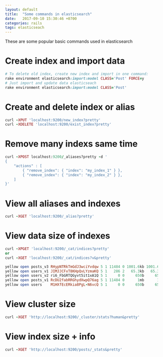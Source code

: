 ```yaml
---
layout: default
title:  "Some commands in elasticsearch"
date:   2017-09-10 15:30:46 +0700
categories: rails
tags: elasticseach
---
```

These are some popular basic commands used in elasticsearch
# Create index and import data
```ruby
# To delete old index, create new index and import in one command:
rake environment elasticsearch:import:model CLASS='Post' FORCE=y
# Just import and update data elasticseach
rake environment elasticsearch:import:model CLASS='Post'
```
# Create and delete index or alias
```ruby
curl -XPUT 'localhost:9200/new_index?pretty'
curl -XDELETE 'localhost:9200/exist_index?pretty'
```
# Remove many indexs same time
``` ruby
curl -XPOST localhost:9200/_aliases?pretty -d '
{
    "actions" : [
        { "remove_index": { "index": "my_index_1" } },
        { "remove_index": { "index": "my_index_2" } },
    ]
}'
```

# View all aliases and indexes
```ruby
curl -XGET 'localhost:9200/_alias?pretty'
```

# View data size of indexes
```ruby
curl -XPGET 'localhost:9200/_cat/indices?pretty'
or
curl -XGET 'localhost:9200/_cat/indices?v&pretty'

yellow open posts_v3 RHypNTRkTmGdJ3wciYvdqw 5 1 11484 0 1001.6kb 1001.6kb
yellow open users_v1 JIMJJCFxT8KHpQvLYzmaKQ 5 1   286 2   65.3kb   65.3kb
yellow open users_v2 ri6_FbGRTQGyvt5it1xA1Q 5 1     0 0     650b     650b
yellow open posts_v1 RcDU2fabRRGhydXwpQ76ag 5 1 11484 0      1mb      1mb
yellow open users    M1HXfEcERkia8PgL-N6vcQ 5 1     0 0     650b     650b
```
# View cluster size
```ruby
curl -XGET 'http://localhost:9200/_cluster/stats?human&pretty'
```
# View index size + info
```ruby
curl -XGET 'http://localhost:9200/posts/_stats&pretty'
```